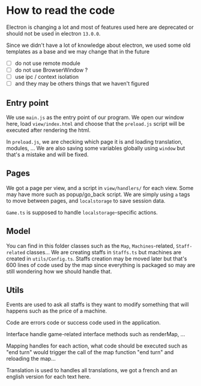 # How to read the code

Electron is changing a lot and most of features
used here are deprecated or should not be used
in electron ``13.0.0``. 

Since we didn't have a lot of knowledge about electron,
we used some old templates as a base and we may change
that in the future

* [ ] do not use remote module
* [ ] do not use BrowserWindow ?
* [ ] use ipc / context isolation
* [ ] and they may be others things that we haven't figured

## Entry point

We use ``main.js`` as the entry point of our program. We
open our window here, load ``view/index.html`` and
choose that the ``preload.js`` script will be executed
after rendering the html.

In ``preload.js``, we are checking which page it is
and loading translation, modules, ... We are also saving
some variables globally using ``window`` but that's a mistake
and will be fixed.

## Pages

We got a page per view, and a script in ``view/handlers/``
for each view. Some may have more such as popup/go_back
script. We are simply using ``a`` tags to move between
pages, and ``localstorage`` to save session data.

``Game.ts`` is supposed to handle ``localstorage``-specific
actions.

## Model

You can find in this folder classes such as the ``Map``,
``Machines``-related, `Staff-related` classes... We
are creating staffs in ``Staffs.ts`` but machines
are created in ``utils/Config.ts``. Staffs creation
may be moved later but that's 600 lines of code used
by the map since everything is packaged so may are still
wondering how we should handle that.

## Utils

Events are used to ask all staffs is they want to modify
something that will happens such as the price
of a machine.

Code are errors code or success code used in the application.

Interface handle game-related interface methods such as
renderMap, ...

Mapping handles for each action, what code should be executed
such as "end turn" would trigger the call of the map
function "end turn" and reloading the map...

Translation is used to handles all translations,
we got a french and an english version for each text here.